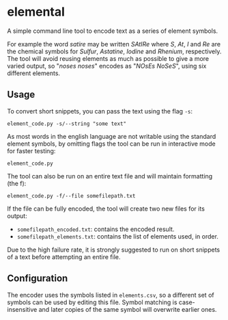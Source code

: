 # elemental
A simple command line tool to encode text as a series of element symbols.

For example the word *satire* may be written *SAtIRe* where *S*, *At*, *I* and *Re* are the chemical symbols for *Sulfur*, *Astatine*, *Iodine* and *Rhenium*, respectively.  The tool will avoid reusing elements as much as possible to give a more varied output, so "*noses noses*" encodes as "*NOsEs NoSeS*", using six different elements.

## Usage
To convert short snippets, you can pass the text using the flag `-s`:

    element_code.py -s/--string "some text"

As most words in the english language are not writable using the standard element symbols, by omitting flags the tool can be run in interactive mode for faster testing:

    element_code.py

The tool can also be run on an entire text file and will maintain formatting (the f):

    element_code.py -f/--file somefilepath.txt

If the file can be fully encoded, the tool will create two new files for its output:

* `somefilepath_encoded.txt`: contains the encoded result.
* `somefilepath_elements.txt`: contains the list of elements used, in order.

Due to the high failure rate, it is strongly suggested to run on short snippets of a text before attempting an entire file.

## Configuration
The encoder uses the symbols listed in `elements.csv`, so a different set of symbols can be used by editing this file. Symbol matching is case-insensitive and later copies of the same symbol will overwrite earlier ones.
